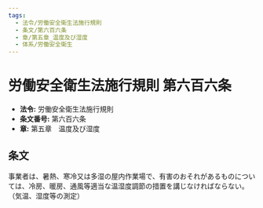```yaml
---
tags:
  - 法令/労働安全衛生法施行規則
  - 条文/第六百六条
  - 章/第五章_温度及び湿度
  - 体系/労働安全衛生
---
```

# 労働安全衛生法施行規則 第六百六条

- **法令:** 労働安全衛生法施行規則
- **条文番号:** 第六百六条
- **章:** 第五章　温度及び湿度

## 条文
事業者は、暑熱、寒冷又は多湿の屋内作業場で、有害のおそれがあるものについては、冷房、暖房、通風等適当な温湿度調節の措置を講じなければならない。
（気温、湿度等の測定）

